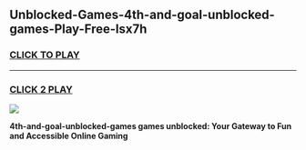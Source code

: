 
## Unblocked-Games-4th-and-goal-unblocked-games-Play-Free-lsx7h
<h3>
<a href="https://premium76.site?title=4th-and-goal-unblocked-games&ref=20M">CLICK TO PLAY</a></h3>
<hr>

<h3>
<a href="https://premium76.site?title=4th-and-goal-unblocked-games&ref=20M">CLICK 2 PLAY</a>
  
</h3>

<a href="https://premium76.site?title=4th-and-goal-unblocked-games&ref=19M"><img src="https://clearcache.store/games.png"></a>


**4th-and-goal-unblocked-games games unblocked: Your Gateway to Fun and Accessible Online Gaming**
